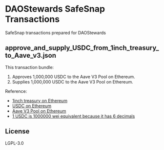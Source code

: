 # DAOStewards SafeSnap Transactions
SafeSnap transactions prepared for DAOStewards

## approve_and_supply_USDC_from_1inch_treasury_to_Aave_v3.json
This transaction bundle:
1. Approves 1,000,000 USDC to the Aave V3 Pool on Ethereum.
2. Supplies 1,000,000 USDC to the Aave V3 Pool on Ethereum.

Reference:
* [1inch treasury on Ethereum](https://etherscan.io/address/0x7951c7ef839e26F63DA87a42C9a87986507f1c07)
* [USDC on Ethereum](https://etherscan.io/address/0xa0b86991c6218b36c1d19d4a2e9eb0ce3606eb48)
* [Aave V3 Pool on Ethereum](https://etherscan.io/address/0x87870Bca3F3fD6335C3F4ce8392D69350B4fA4E2)
* [1 USDC is 1000000 wei equivalent because it has 6 decimals](https://ethereum.stackexchange.com/a/127461)


## License
LGPL-3.0
